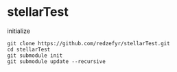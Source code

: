# stellarTest

initialize
```
git clone https://github.com/redzefyr/stellarTest.git
cd stellarTest
git submodule init
git submodule update --recursive
```
 